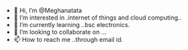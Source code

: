 - 👋 Hi, I’m @Meghanatata
- 👀 I’m interested in .internet of things and cloud computing..
- 🌱 I’m currently learning ..bsc electronics.
- 💞️ I’m looking to collaborate on ...
- 📫 How to reach me ..through email id.

<!---
Meghanatata/Meghanatata is a ✨ special ✨ repository because its `README.md` (this file) appears on your GitHub profile.
You can click the Preview link to take a look at your changes.
--->
